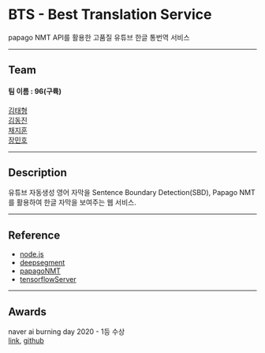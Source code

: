# __BTS - Best Translation Service__

papago NMT API를 활용한 고품질 유튜브 한글 통번역 서비스  

___
## Team  
#### 팀 이름 : 96(구륙)  
[김태형](https://github.com/name8997)  
[김동진](https://github.com/hipros)  
[채지훈](https://github.com/blesk011)  
[장민호](https://github.com/minho-jang)  

___
## Description

유튜브 자동생성 영어 자막을 Sentence Boundary Detection(SBD), Papago NMT를 활용하여 한글 자막을 보여주는 웹 서비스.

___
## Reference
* [node.js](https://nodejs.org/ko/)
* [deepsegment](https://github.com/bedapudi6788/deepsegment)
* [papagoNMT](https://www.ncloud.com/product/aiService/papagoNmt)
* [tensorflowServer](https://www.ncloud.com/product/aiService/tensorFlowServer)

___  
## Awards
naver ai burning day 2020 - 1등 수상  
[link](https://campaign.naver.com/aihackathon_ai_burning), [github](https://github.com/Naver-AI-Hackathon/AI_Burning_Day)
